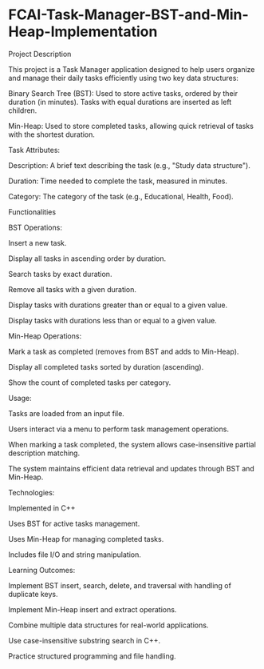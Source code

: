 # FCAI-Task-Manager-BST-and-Min-Heap-Implementation


Project Description

This project is a Task Manager application designed to help users organize and manage their daily tasks efficiently using two key data structures:

Binary Search Tree (BST): Used to store active tasks, ordered by their duration (in minutes). Tasks with equal durations are inserted as left children.

Min-Heap: Used to store completed tasks, allowing quick retrieval of tasks with the shortest duration.

Task Attributes:

Description: A brief text describing the task (e.g., "Study data structure").

Duration: Time needed to complete the task, measured in minutes.

Category: The category of the task (e.g., Educational, Health, Food).

Functionalities

BST Operations:

Insert a new task.

Display all tasks in ascending order by duration.

Search tasks by exact duration.

Remove all tasks with a given duration.

Display tasks with durations greater than or equal to a given value.

Display tasks with durations less than or equal to a given value.

Min-Heap Operations:

Mark a task as completed (removes from BST and adds to Min-Heap).

Display all completed tasks sorted by duration (ascending).

Show the count of completed tasks per category.

Usage:

Tasks are loaded from an input file.

Users interact via a menu to perform task management operations.

When marking a task completed, the system allows case-insensitive partial description matching.

The system maintains efficient data retrieval and updates through BST and Min-Heap.


Technologies:

Implemented in C++

Uses BST for active tasks management.

Uses Min-Heap for managing completed tasks.

Includes file I/O and string manipulation.

Learning Outcomes:

Implement BST insert, search, delete, and traversal with handling of duplicate keys.

Implement Min-Heap insert and extract operations.

Combine multiple data structures for real-world applications.

Use case-insensitive substring search in C++.

Practice structured programming and file handling.
